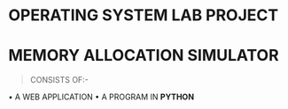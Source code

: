 # OPERATING SYSTEM LAB PROJECT

# **MEMORY ALLOCATION SIMULATOR**

> CONSISTS OF:-

• A WEB APPLICATION
• A PROGRAM IN **PYTHON**
